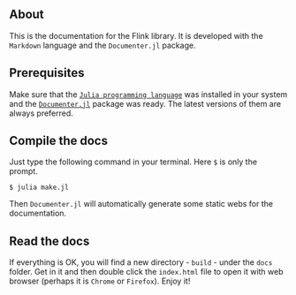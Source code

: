 ## About

This is the documentation for the Flink library. It is developed with the `Markdown` language and the `Documenter.jl` package.

## Prerequisites

Make sure that the [`Julia programming language`](https://julialang.org/) was installed in your system and the [`Documenter.jl`](https://github.com/JuliaDocs/Documenter.jl) package was ready. The latest versions of them are always preferred.

## Compile the docs

Just type the following command in your terminal. Here `$` is only the prompt.

```shell
$ julia make.jl
```

Then `Documenter.jl` will automatically generate some static webs for the documentation.

## Read the docs

If everything is OK, you will find a new directory - `build` - under the `docs` folder. Get in it and then double click the `index.html` file to open it with web browser (perhaps it is `Chrome` or `Firefox`). Enjoy it!

